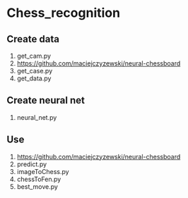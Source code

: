 # Chess_recognition

## Create data
1. get_cam.py
2. https://github.com/maciejczyzewski/neural-chessboard
3. get_case.py
4. get_data.py


## Create neural net
1. neural_net.py


## Use
1. https://github.com/maciejczyzewski/neural-chessboard
2. predict.py
3. imageToChess.py
4. chessToFen.py
5. best_move.py
